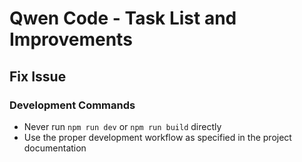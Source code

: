 # Qwen Code - Task List and Improvements

## Fix Issue

### Development Commands
- Never run `npm run dev` or `npm run build` directly
- Use the proper development workflow as specified in the project documentation